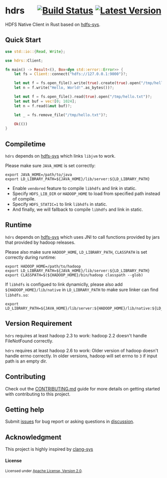 # hdrs &emsp; [![Build Status]][actions] [![Latest Version]][crates.io]

[Build Status]: https://img.shields.io/github/actions/workflow/status/Xuanwo/hdrs/ci.yml?branch=main
[actions]: https://github.com/Xuanwo/hdrs/actions?query=branch%3Amain
[Latest Version]: https://img.shields.io/crates/v/hdrs.svg
[crates.io]: https://crates.io/crates/hdrs

HDFS Native Client in Rust based on [hdfs-sys](https://github.com/Xuanwo/hdfs-sys).

## Quick Start

```rust
use std::io::{Read, Write};

use hdrs::Client;

fn main() -> Result<(), Box<dyn std::error::Error>> {
    let fs = Client::connect("hdfs://127.0.0.1:9000")?;

    let mut f = fs.open_file().write(true).create(true).open("/tmp/hello.txt")?;
    let n = f.write("Hello, World!".as_bytes())?;

    let mut f = fs.open_file().read(true).open("/tmp/hello.txt")?;
    let mut buf = vec![0; 1024];
    let n = f.read(&mut buf)?;

    let _ = fs.remove_file("/tmp/hello.txt")?;

    Ok(())
}
```

## Compiletime

`hdrs` depends on [hdfs-sys](https://github.com/Xuanwo/hdfs-sys) which links `libjvm` to work.

Please make sure `JAVA_HOME` is set correctly:

```shell
export JAVA_HOME=/path/to/java
export LD_LIBRARY_PATH=${JAVA_HOME}/lib/server:${LD_LIBRARY_PATH}
```

- Enable `vendored` feature to compile `libhdfs` and link in static.
- Specify `HDFS_LIB_DIR` or `HADOOP_HOME` to load from specified path instead of compile.
- Specify `HDFS_STATIC=1` to link `libhdfs` in static.
- And finally, we will fallback to compile `libhdfs` and link in static.

## Runtime

`hdrs` depends on [hdfs-sys](https://github.com/Xuanwo/hdfs-sys) which uses JNI to call functions provided by jars that provided by hadoop releases.

Please also make sure `HADOOP_HOME`, `LD_LIBRARY_PATH`, `CLASSPATH` is set correctly during runtime:

```shell
export HADOOP_HOME=/path/to/hadoop
export LD_LIBRARY_PATH=${JAVA_HOME}/lib/server:${LD_LIBRARY_PATH}
export CLASSPATH=$(${HADOOP_HOME}/bin/hadoop classpath --glob)
```

If `libhdfs` is configued to link dynamiclly, please also add `${HADOOP_HOME}/lib/native` in `LD_LIBRARY_PATH` to make sure linker can find `libhdfs.so`:

```shell
export LD_LIBRARY_PATH=${JAVA_HOME}/lib/server:${HADOOP_HOME}/lib/native:${LD_LIBRARY_PATH}
```

## Version Requirement

`hdrs` requires at least hadoop 2.3 to work: hadoop 2.2 doesn't handle FileNotFound correctly.

`hdrs` requires at least hadoop 2.6 to work: Older version of hadoop doesn't handle errno correctly. In older versions, hadoop will set errno to `3` if input path is an empty dir.

## Contributing

Check out the [CONTRIBUTING.md](./CONTRIBUTING.md) guide for more details on getting started with contributing to this project.

## Getting help

Submit [issues](https://github.com/Xuanwo/hdrs/issues/new/choose) for bug report or asking questions in [discussion](https://github.com/Xuanwo/hdrs/discussions/new?category=q-a).

## Acknowledgment

This project is highly inspired by [clang-sys](https://github.com/KyleMayes/clang-sys)

#### License

<sup>
Licensed under <a href="./LICENSE">Apache License, Version 2.0</a>.
</sup>
